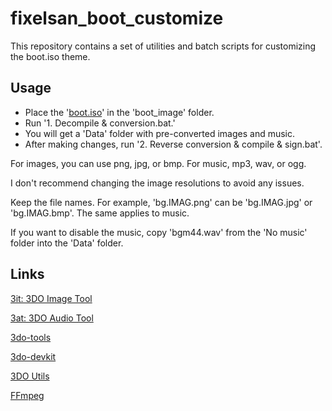 # fixelsan_boot_customize

This repository contains a set of utilities and batch scripts for customizing the boot.iso theme.

## Usage
- Place the '[boot.iso](https://github.com/fixelsan/3do-ode-firmware)' in the 'boot_image' folder.
- Run '1. Decompile & conversion.bat.'
- You will get a 'Data' folder with pre-converted images and music.
- After making changes, run '2. Reverse conversion & compile & sign.bat'. 

For images, you can use png, jpg, or bmp. For music, mp3, wav, or ogg. 

I don't recommend changing the image resolutions to avoid any issues.

Keep the file names. For example, 'bg.IMAG.png' can be 'bg.IMAG.jpg' or 'bg.IMAG.bmp'. The same applies to music.

If you want to disable the music, copy 'bgm44.wav' from the 'No music' folder into the 'Data' folder.

## Links
[3it: 3DO Image Tool](https://github.com/trapexit/3it)

[3at: 3DO Audio Tool](https://github.com/trapexit/3at)

[3do-tools](https://github.com/SaffronCR/3do-tools)

[3do-devkit](https://github.com/trapexit/3do-devkit)

[3DO Utils](https://altmer.arts-union.ru/3DO/3do_utils.htm)

[FFmpeg](https://ffmpeg.org)
